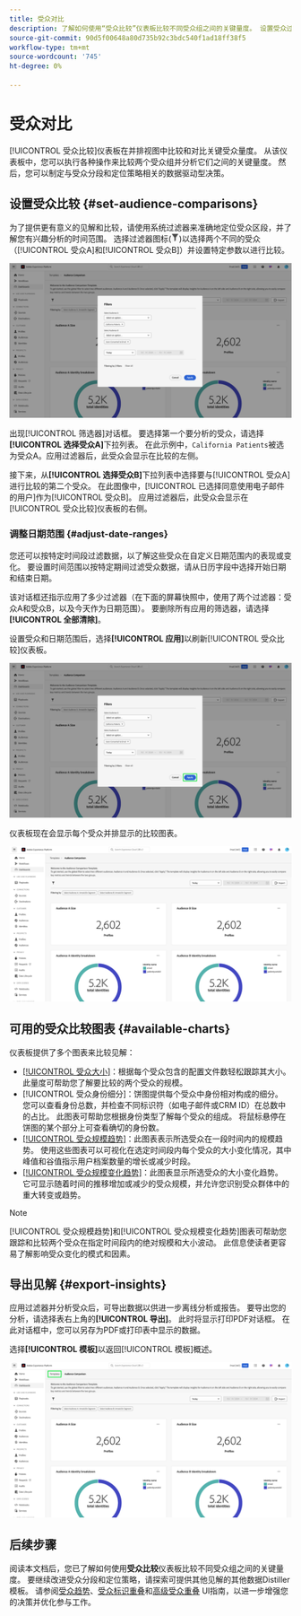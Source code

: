 ```yaml
---
title: 受众对比
description: 了解如何使用“受众比较”仪表板比较不同受众组之间的关键量度。 设置受众过滤器、分析趋势并导出数据驱动型决策的见解
source-git-commit: 90d5f00648a80d735b92c3bdc540f1ad18ff38f5
workflow-type: tm+mt
source-wordcount: '745'
ht-degree: 0%

---
```


# 受众对比

[!UICONTROL 受众比较]仪表板在并排视图中比较和对比关键受众量度。 从该仪表板中，您可以执行各种操作来比较两个受众组并分析它们之间的关键量度。 然后，您可以制定与受众分段和定位策略相关的数据驱动型决策。

## 设置受众比较 {#set-audience-comparisons}

为了提供更有意义的见解和比较，请使用系统过滤器来准确地定位受众区段，并了解您有兴趣分析的时间范围。 选择过滤器图标(![过滤器图标。](../../../images/icons/filter-icon-white.png))以选择两个不同的受众（[!UICONTROL 受众A]和[!UICONTROL 受众B]）并设置特定参数以进行比较。

![受众比较仪表板上的“筛选器”对话框。](../../images/sql-insights-query-pro-mode/templates/audience-comparison-filters.png)

出现[!UICONTROL 筛选器]对话框。 要选择第一个要分析的受众，请选择&#x200B;**[!UICONTROL 选择受众A]**&#x200B;下拉列表。 在此示例中，`California Patients`被选为受众A。应用过滤器后，此受众会显示在比较的左侧。

接下来，从&#x200B;**[!UICONTROL 选择受众B]**&#x200B;下拉列表中选择要与[!UICONTROL 受众A]进行比较的第二个受众。 在此图像中，[!UICONTROL 已选择同意使用电子邮件的用户]作为[!UICONTROL 受众B]。 应用过滤器后，此受众会显示在[!UICONTROL 受众比较]仪表板的右侧。

### 调整日期范围 {#adjust-date-ranges}

您还可以按特定时间段过滤数据，以了解这些受众在自定义日期范围内的表现或变化。 要设置时间范围以按特定期间过滤受众数据，请从日历字段中选择开始日期和结束日期。

该对话框还指示应用了多少过滤器（在下面的屏幕快照中，使用了两个过滤器：受众A和受众B，以及今天作为日期范围）。 要删除所有应用的筛选器，请选择&#x200B;**[!UICONTROL 全部清除]**。

设置受众和日期范围后，选择&#x200B;**[!UICONTROL 应用]**&#x200B;以刷新[!UICONTROL 受众比较]仪表板。

![突出显示应用的“受众比较”仪表板上的“筛选器”对话框。](../../images/sql-insights-query-pro-mode/templates/audience-comparison-filters-apply.png)

仪表板现在会显示每个受众并排显示的比较图表。

![受众比较仪表板，其中包含多个图表比较每个受众的量度。](../../images/sql-insights-query-pro-mode/templates/audience-comparison-dashboard.png)

## 可用的受众比较图表 {#available-charts}

<!-- Potentially could expand this section to include images of each widget.  -->

仪表板提供了多个图表来比较见解：

- [[!UICONTROL 受众大小]](../../guides/audiences.md#audience-size)：根据每个受众包含的配置文件数轻松跟踪其大小。 此量度可帮助您了解要比较的两个受众的规模。
- [!UICONTROL 受众身份细分]：饼图提供每个受众中身份相对构成的细分。 您可以查看身份总数，并检查不同标识符（如电子邮件或CRM ID）在总数中的占比。 此图表可帮助您根据身份类型了解每个受众的组成。 将鼠标悬停在饼图的某个部分上可查看确切的身份数。
- [[!UICONTROL 受众规模趋势]](../../guides/audiences.md#audience-size-trend)：此图表表示所选受众在一段时间内的规模趋势。 使用这些图表可以可视化在选定时间段内每个受众的大小变化情况，其中峰值和谷值指示用户档案数量的增长或减少时段。
- [[!UICONTROL 受众规模变化趋势]](../../guides/audiences.md#audience-size-change-trend)：此图表显示所选受众的大小变化趋势。 它可显示随着时间的推移增加或减少的受众规模，并允许您识别受众群体中的重大转变或趋势。

>[!NOTE]
>
>[!UICONTROL 受众规模趋势]和[!UICONTROL 受众规模变化趋势]图表可帮助您跟踪和比较两个受众在指定时间段内的绝对规模和大小波动。 此信息使读者更容易了解影响受众变化的模式和因素。

## 导出见解 {#export-insights}

应用过滤器并分析受众后，可导出数据以供进一步离线分析或报告。 要导出您的分析，请选择表右上角的&#x200B;**[!UICONTROL 导出]**。 此时将显示打印PDF对话框。 在此对话框中，您可以另存为PDF或打印表中显示的数据。

选择&#x200B;**[!UICONTROL 模板]**&#x200B;以返回[!UICONTROL 模板]概述。

![高级受众与突出显示的模板重叠。](../../images/sql-insights-query-pro-mode/templates/navigation.png)

## 后续步骤

阅读本文档后，您已了解如何使用&#x200B;**受众比较**&#x200B;仪表板比较不同受众组之间的关键量度。 要继续改进受众分段和定位策略，请探索可提供其他见解的其他数据Distiller模板。 请参阅[受众趋势](./trends.md)、[受众标识重叠](./identity-overlaps.md)和[高级受众重叠](./overlaps.md) UI指南，以进一步增强您的决策并优化参与工作。

